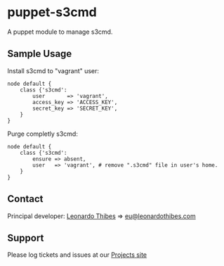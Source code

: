 puppet-s3cmd
============

A puppet module to manage s3cmd.

## Sample Usage
Install s3cmd to "vagrant" user:
```puppet
node default {
	class {'s3cmd':
		user       => 'vagrant',
		access_key => 'ACCESS_KEY',
		secret_key => 'SECRET_KEY',
	}
}
```

Purge completly s3cmd:
```puppet
node default {
	class {'s3cmd':
		ensure => absent,
		user   => 'vagrant', # remove ".s3cmd" file in user's home.
	}
}
```

Contact
-------

Principal developer:
	[Leonardo Thibes](http://leonardothibes.com) => [eu@leonardothibes.com](mailto:eu@leonardothibes.com)

Support
-------

Please log tickets and issues at our [Projects site](https://github.com/leonardothibes/puppet-s3cmd/issues)
